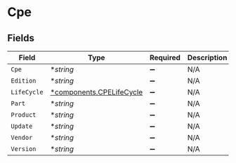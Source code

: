 # Cpe


## Fields

| Field                                                               | Type                                                                | Required                                                            | Description                                                         |
| ------------------------------------------------------------------- | ------------------------------------------------------------------- | ------------------------------------------------------------------- | ------------------------------------------------------------------- |
| `Cpe`                                                               | **string*                                                           | :heavy_minus_sign:                                                  | N/A                                                                 |
| `Edition`                                                           | **string*                                                           | :heavy_minus_sign:                                                  | N/A                                                                 |
| `LifeCycle`                                                         | [*components.CPELifeCycle](../../models/components/cpelifecycle.md) | :heavy_minus_sign:                                                  | N/A                                                                 |
| `Part`                                                              | **string*                                                           | :heavy_minus_sign:                                                  | N/A                                                                 |
| `Product`                                                           | **string*                                                           | :heavy_minus_sign:                                                  | N/A                                                                 |
| `Update`                                                            | **string*                                                           | :heavy_minus_sign:                                                  | N/A                                                                 |
| `Vendor`                                                            | **string*                                                           | :heavy_minus_sign:                                                  | N/A                                                                 |
| `Version`                                                           | **string*                                                           | :heavy_minus_sign:                                                  | N/A                                                                 |